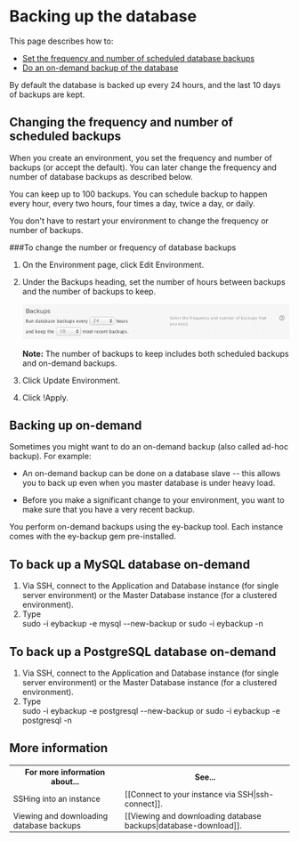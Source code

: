 # Backing up the database

This page describes how to:

* [Set the frequency and number of scheduled database backups][1]
* [Do an on-demand backup of the database][2] 

By default the database is backed up every 24 hours, and the last 10 days of backups are kept.


<h2 id="topic1">Changing the frequency and number of scheduled backups</h2>

When you create an environment, you set the frequency and number of backups (or accept the default). You can later change the frequency and number of database backups as described below.

You can keep up to 100 backups. You can schedule backup to happen every hour, every two hours, four times a day, twice a day, or daily.

You don't have to restart your environment to change the frequency or number of backups.

###To change the number or frequency of database backups

1. On the Environment page, click Edit Environment.  
2. Under the Backups heading, set the number of hours between backups and the number of backups to keep.

    ![Backup Options](images/backup_options.png)

    **Note:** The number of backups to keep includes both scheduled backups and on-demand backups.  
3. Click Update Environment.
4. Click !Apply.

<h2 id="topic2"> Backing up on-demand</h2>

Sometimes you might want to do an on-demand backup (also called ad-hoc backup). For example:
	
* An on-demand backup can be done on a database slave -- this allows you to back up even when you master database is under heavy load. 

* Before you make a significant change to your environment, you want to make sure that you have a very recent backup.

You perform on-demand backups using the ey-backup tool. Each instance comes with the ey-backup gem pre-installed.

## To back up a MySQL database on-demand 

1. Via SSH, connect to the Application and Database instance (for single server environment) or the Master Database instance (for a clustered environment).  
2. Type  
        sudo -i eybackup -e mysql --new-backup
    or
        sudo -i eybackup -n


## To back up a PostgreSQL database on-demand 

1. Via SSH, connect to the Application and Database instance (for single server environment) or the Master Database instance (for a clustered environment).  
2. Type  
        sudo -i eybackup -e postgresql --new-backup
	or
		sudo -i eybackup -e postgresql -n


<h2 id="topic5"> More information</h2>

<table>
	  <tr>
	    <th>For more information about...</th><th>See...</th>
	  </tr>
	  <tr>
	    <td>SSHing into an instance</td><td>[[Connect to your instance via SSH|ssh-connect]].</td>
	  </tr> 
	 <tr>
	    <td>Viewing and downloading database backups</td><td>[[Viewing and downloading database backups|database-download]].</td>
	  </tr>
	</table>

[1]: #topic1        "topic1"
[2]: #topic2        "topic2"
